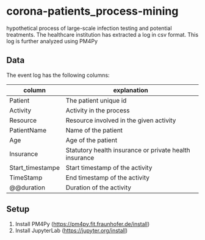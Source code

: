 # corona-patients_process-mining
 hypothetical process of large-scale infection testing and potential treatments. The healthcare institution has extracted a log in csv format. This log is further analyzed using PM4Py
 
 ## Data
 
The event log has the following columns:

column        | explanation
------------- | -------------
Patient       | The patient unique id
Activity      | Activity in the process
Resource      | Resource involved in the given activity
PatientName   | Name of the patient
Age           | Age of the patient
Insurance     | Statutory health insurance or private health insurance
Start_timestampe| Start timestamp of the activity
TimeStamp     | End timestamp of the activity
@@duration    | Duration of the activity


## Setup
1. Install PM4Py (https://pm4py.fit.fraunhofer.de/install)
2. Install JupyterLab (https://jupyter.org/install)
